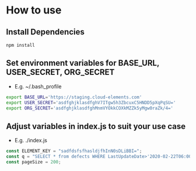 # How to use

## Install Dependencies
```shell
npm install
```
## Set environment variables for BASE_URL, USER_SECRET, ORG_SECRET
- E.g. ~/.bash_profile
```bash
export BASE_URL='https://staging.cloud-elements.com'
export USER_SECRET='asdfghjklasdfghV7ITgw5h3ZbcuxC5HNDD5pXqPqSU='
export ORG_SECRET='asdfghjklasdfghMnmVYOkkCOXkMZZk5yMgw0raZk/4='
```

## Adjust variables in index.js to suit your use case

- E.g. ./index.js
```javascript
const ELEMENT_KEY = "sadfdsfsfhasldjfhInN0sDLiBBI=";
const q = "SELECT * from defects WHERE LastUpdateDate>'2020-02-22T06:00:00'";
const pageSize = 200;
```
